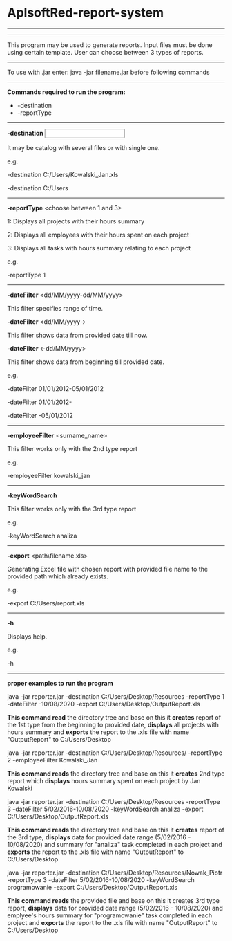 # AplsoftRed-report-system



-----------------------------------------------------------------------------
-----------------------------------------------------------------------------

This program may be used to generate reports.
Input files must be done using certain template. 
User can choose between 3 types of reports.

-----------------------------------------------------------------------------

To use with .jar enter:
java -jar filename.jar
before following commands

-----------------------------------------------------------------------------

**Commands required to run the program:**

- -destination
- -reportType

-----------------------------------------------------------------------------

**-destination** <input the source files path>


It may be catalog with several files or with single one.

e.g.

-destination C:/Users/Kowalski_Jan.xls

-destination C:/Users

-----------------------------------------------------------------------------

**-reportType** <choose between 1 and 3>

1: Displays all projects with their hours summary 

2: Displays all employees with their hours spent on each project

3: Displays all tasks with hours summary relating to each project


e.g.

-reportType 1

-----------------------------------------------------------------------------

**-dateFilter** <dd/MM/yyyy-dd/MM/yyyy>

This filter specifies range of time.

**-dateFilter** <dd/MM/yyyy->

This filter shows data from provided date till now.

**-dateFilter** <-dd/MM/yyyy>

This filter shows data from beginning till provided date.


e.g.

-dateFilter 01/01/2012-05/01/2012

-dateFilter 01/01/2012-

-dateFilter -05/01/2012

-----------------------------------------------------------------------------

**-employeeFilter** <surname_name>

This filter works only with the 2nd type report

e.g.

-employeeFilter kowalski_jan

-----------------------------------------------------------------------------

**-keyWordSearch** <word>

This filter works only with the 3rd type report

e.g.

-keyWordSearch analiza

-----------------------------------------------------------------------------
**-export** <path\filename.xls>

Generating Excel file with chosen report with provided file name to the provided path which already exists.

e.g.

-export  C:/Users/report.xls

-----------------------------------------------------------------------------
**-h**

Displays help.

e.g.

-h

-----------------------------------------------------------------------------
**proper examples to run the program**

java -jar reporter.jar -destination C:/Users/Desktop/Resources -reportType 1 -dateFilter -10/08/2020 -export C:/Users/Desktop/OutputReport.xls

**This command read** the directory tree and base on this it **creates** report of the 1st type from the beginning to provided date, **displays** all projects with hours summary and **exports** the report to the .xls file with name "OutputReport" to C:/Users/Desktop

java -jar reporter.jar -destination C:/Users/Desktop/Resources/ -reportType 2 -employeeFilter Kowalski_Jan

**This command reads** the directory tree and base on this it **creates** 2nd type report which **displays** hours summary spent on each project by Jan Kowalski

java -jar reporter.jar -destination C:/Users/Desktop/Resources -reportType 3 -dateFilter 5/02/2016-10/08/2020 -keyWordSearch analiza -export C:/Users/Desktop/OutputReport.xls

**This command reads** the directory tree and base on this it **creates** report of the 3rd type, **displays** data for provided date range (5/02/2016 - 10/08/2020) and summary for "analiza" task completed in each project and **exports** the report to the .xls file with name "OutputReport" to C:/Users/Desktop

java -jar reporter.jar -destination C:/Users/Desktop/Resources/Nowak_Piotr -reportType 3 -dateFilter 5/02/2016-10/08/2020 -keyWordSearch programowanie -export C:/Users/Desktop/OutputReport.xls

**This command reads** the provided file and base on this it creates 3rd type report, **displays** data for provided date range (5/02/2016 - 10/08/2020) and emplyee's hours summary for "programowanie" task completed in each project and **exports** the report to the .xls file with name "OutputReport" to C:/Users/Desktop












